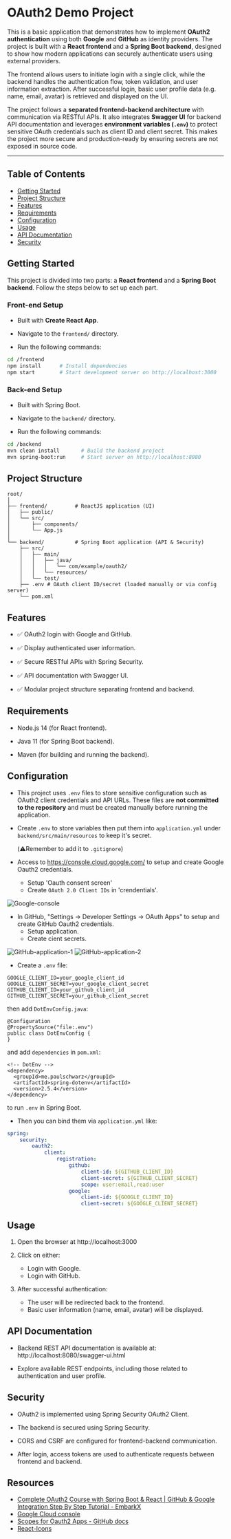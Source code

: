 # OAuth2 Demo Project

This is a basic application that demonstrates how to implement **OAuth2 authentication** using both **Google** and **GitHub** as identity providers. The project is built with a **React frontend** and a **Spring Boot backend**, designed to show how modern applications can securely authenticate users using external providers.

The frontend allows users to initiate login with a single click, while the backend handles the authentication flow, token validation, and user information extraction. After successful login, basic user profile data (e.g. name, email, avatar) is retrieved and displayed on the UI.

The project follows a **separated frontend-backend architecture** with communication via RESTful APIs. It also integrates **Swagger UI** for backend API documentation and leverages **environment variables (`.env`)** to protect sensitive OAuth credentials such as client ID and client secret. This makes the project more secure and production-ready by ensuring secrets are not exposed in source code.

---

## Table of Contents

- [Getting Started](#getting-started)
- [Project Structure](#project-structure)
- [Features](#features)
- [Requirements](#requirements)
- [Configuration](#configuration)
- [Usage](#usage)
- [API Documentation](#api-documentation)
- [Security](#security)

## Getting Started

This project is divided into two parts: a **React frontend** and a **Spring Boot backend**. Follow the steps below to set up each part.

### Front-end Setup

- Built with **Create React App**.
  
- Navigate to the `frontend/` directory.
  
- Run the following commands:

```bash
cd /frontend
npm install      # Install dependencies
npm start        # Start development server on http://localhost:3000
```

### Back-end Setup
- Built with Spring Boot.

- Navigate to the `backend/` directory.

- Run the following commands:

```bash
cd /backend
mvn clean install       # Build the backend project
mvn spring-boot:run     # Start server on http://localhost:8080
```

## Project Structure
```
root/
│
├── frontend/         # ReactJS application (UI)
│   ├── public/
│   └── src/
│       ├── components/
│       └── App.js
│
└── backend/          # Spring Boot application (API & Security)
    ├── src/
    │   ├── main/
    │   │   ├── java/
    │   │   │   └── com/example/oauth2/
    │   │   └── resources/
    │   └── test/
    ├── .env # OAuth client ID/secret (loaded manually or via config server)
    └── pom.xml
```
## Features
- ✅ OAuth2 login with Google and GitHub.

- ✅ Display authenticated user information.

- ✅ Secure RESTful APIs with Spring Security.

- ✅ API documentation with Swagger UI.

- ✅ Modular project structure separating frontend and backend.

## Requirements
- Node.js 14 (for React frontend).

- Java 11 (for Spring Boot backend).
  
- Maven (for building and running the backend).

## Configuration
- This project uses `.env` files to store sensitive configuration such as OAuth2 client credentials and API URLs. These files are **not committed to the repository** and must be created manually before running the application.

- Create `.env` to store variables then put them into `application.yml` under `backend/src/main/resources` to keep it's secret.

    (⚠️Remember to add it to `.gitignore`)


- Access to https://console.cloud.google.com/ to setup and create Google Oauth2 credentials.
  - Setup 'Oauth consent screen'
  - Create `OAuth 2.0 Client IDs` in 'crendentials'.

![Google-console](/docs/ggconsole.png)
- In GitHub, "Settings -> Developer Settings -> OAuth Apps" to setup and create GitHub Oauth2 credentials.
  - Setup application.
  - Create cient secrets.

![GitHub-application-1](/docs/ghoauth2.png)
![GitHub-application-2](/docs/ghoauth2-1.png)
- Create a `.env` file:

```.env
GOOGLE_CLIENT_ID=your_google_client_id
GOOGLE_CLIENT_SECRET=your_google_client_secret
GITHUB_CLIENT_ID=your_github_client_id
GITHUB_CLIENT_SECRET=your_github_client_secret
```
   then add `DotEnvConfig.java`:

```
@Configuration
@PropertySource("file:.env")
public class DotEnvConfig {
}
```
   and add `dependencies` in `pom.xml`:

```
<!-- DotEnv -->
<dependency>
  <groupId>me.paulschwarz</groupId>
  <artifactId>spring-dotenv</artifactId>
  <version>2.5.4</version>
</dependency>
```
   to run `.env` in Spring Boot.

- Then you can bind them via `application.yml` like:

```yaml
spring:
    security:
        oauth2:
            client:
                registration:
                    github:
                        client-id: ${GITHUB_CLIENT_ID}
                        client-secret: ${GITHUB_CLIENT_SECRET}
                        scope: user:email,read:user
                    google:
                        client-id: ${GOOGLE_CLIENT_ID}
                        client-secret: ${GOOGLE_CLIENT_SECRET}
```

## Usage
1. Open the browser at http://localhost:3000

2. Click on either:
    - Login with Google.
    - Login with GitHub.

3. After successful authentication:
    - The user will be redirected back to the frontend.
    - Basic user information (name, email, avatar) will be displayed.

## API Documentation
- Backend REST API documentation is available at: http://localhost:8080/swagger-ui.html

- Explore available REST endpoints, including those related to authentication and user profile.

## Security
- OAuth2 is implemented using Spring Security OAuth2 Client.

- The backend is secured using Spring Security.

- CORS and CSRF are configured for frontend-backend communication.

- After login, access tokens are used to authenticate requests between frontend and backend.

## Resources
- [Complete OAuth2 Course with Spring Boot & React | GitHub & Google Integration Step By Step Tutorial - EmbarkX](https://www.youtube.com/watch?v=JUOSHhbbBOY)
- [Google Cloud console](https://console.cloud.google.com/)
- [Scopes for Oauth2 Apps - GitHub docs](https://docs.github.com/en/apps/oauth-apps/building-oauth-apps/scopes-for-oauth-apps)
- [React-Icons](https://react-icons.github.io/react-icons/)
